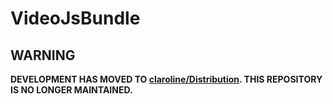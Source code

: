 # VideoJsBundle

WARNING
-------

**DEVELOPMENT HAS MOVED TO [claroline/Distribution](http://github.com/claroline/Distribution). THIS REPOSITORY IS NO LONGER MAINTAINED.**
